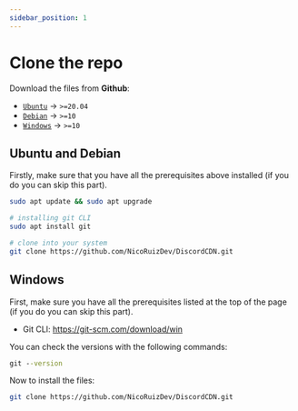 ```yaml
---
sidebar_position: 1
---
```


# Clone the repo

Download the files from **Github**:

- [`Ubuntu`](#ubuntu-and-debian) → `>=20.04`
- [`Debian`](#ubuntu-and-debian) → `>=10`
- [`Windows`](#windows) → `>=10`

## Ubuntu and Debian

Firstly, make sure that you have all the prerequisites above installed (if you do you can skip this part).

```bash
sudo apt update && sudo apt upgrade

# installing git CLI
sudo apt install git

# clone into your system
git clone https://github.com/NicoRuizDev/DiscordCDN.git
```

## Windows

First, make sure you have all the prerequisites listed at the top of the page (if you do you can skip this part).

- Git CLI: https://git-scm.com/download/win

You can check the versions with the following commands:

```bat
git --version
```

Now to install the files:

```bash
git clone https://github.com/NicoRuizDev/DiscordCDN.git
```
